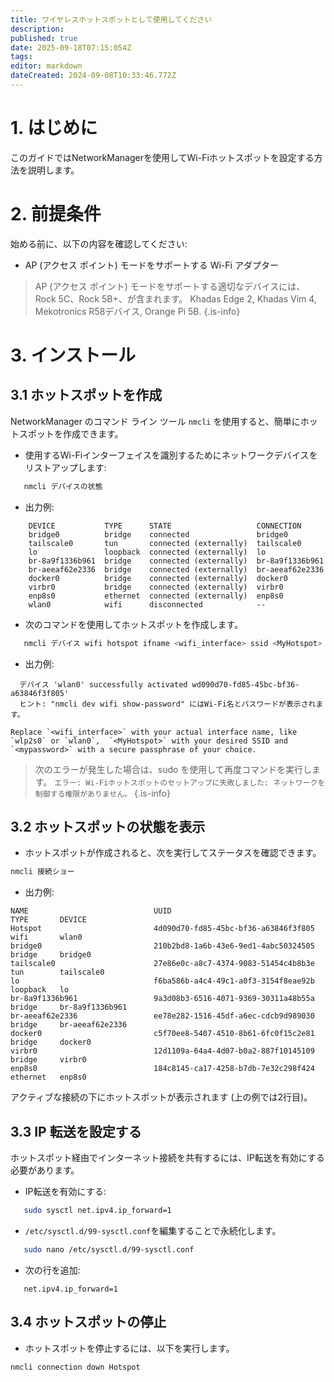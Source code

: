 ```yaml
---
title: ワイヤレスホットスポットとして使用してください
description:
published: true
date: 2025-09-18T07:15:054Z
tags:
editor: markdown
dateCreated: 2024-09-08T10:33:46.772Z
---
```


# 1. はじめに

このガイドではNetworkManagerを使用してWi-Fiホットスポットを設定する方法を説明します。

# 2. 前提条件

始める前に、以下の内容を確認してください:

- AP (アクセス ポイント) モードをサポートする Wi-Fi アダプター

> AP (アクセス ポイント) モードをサポートする適切なデバイスには、Rock 5C、Rock 5B+、が含まれます。 Khadas Edge 2, Khadas Vim 4, Mekotronics R58デバイス, Orange Pi 5B.
> {.is-info}

# 3. インストール

## 3.1 ホットスポットを作成

NetworkManager のコマンド ライン ツール `nmcli` を使用すると、簡単にホットスポットを作成できます。

- 使用するWi-Fiインターフェイスを識別するためにネットワークデバイスをリストアップします:

```bash
   nmcli デバイスの状態
```

- 出力例:

```
	DEVICE           TYPE      STATE                   CONNECTION      
	bridge0          bridge    connected               bridge0         
	tailscale0       tun       connected (externally)  tailscale0      
	lo               loopback  connected (externally)  lo              
	br-8a9f1336b961  bridge    connected (externally)  br-8a9f1336b961 
	br-aeeaf62e2336  bridge    connected (externally)  br-aeeaf62e2336 
	docker0          bridge    connected (externally)  docker0         
	virbr0           bridge    connected (externally)  virbr0          
	enp8s0           ethernet  connected (externally)  enp8s0          
	wlan0            wifi      disconnected            --   
```

- 次のコマンドを使用してホットスポットを作成します。

```bash
   nmcli デバイス wifi hotspot ifname <wifi_interface> ssid <MyHotspot> パスワード <mypassword>
```

- 出力例:

```
  デバイス 'wlan0' successfully activated wd090d70-fd85-45bc-bf36-a63846f3f805' 
  ヒント: "nmcli dev wifi show-password" にはWi-Fi名とパスワードが表示されます。
```

```
Replace `<wifi_interface>` with your actual interface name, like `wlp2s0` or `wlan0`,  `<MyHotspot>` with your desired SSID and `<mypassword>` with a secure passphrase of your choice.
```

> 次のエラーが発生した場合は、sudo を使用して再度コマンドを実行します。
> `エラー: Wi-Fiホットスポットのセットアップに失敗しました: ネットワークを制御する権限がありません。`
> {.is-info}

## 3.2 ホットスポットの状態を表示

- ホットスポットが作成されると、次を実行してステータスを確認できます。

```bash
nmcli 接続ショー
```

- 出力例:

```
NAME                            UUID                                  TYPE       DEVICE          
Hotspot                         4d090d70-fd85-45bc-bf36-a63846f3f805  wifi       wlan0           
bridge0                         210b2bd8-1a6b-43e6-9ed1-4abc50324505  bridge     bridge0         
tailscale0                      27e86e0c-a8c7-4374-9083-51454c4b8b3e  tun        tailscale0      
lo                              f6ba586b-a4c4-49c1-a0f3-3154f8eae92b  loopback   lo              
br-8a9f1336b961                 9a3d08b3-6516-4071-9369-30311a48b55a  bridge     br-8a9f1336b961 
br-aeeaf62e2336                 ee78e282-1516-45df-a6ec-cdcb9d989030  bridge     br-aeeaf62e2336 
docker0                         c5f70ee8-5407-4510-8b61-6fc0f15c2e81  bridge     docker0         
virbr0                          12d1109a-64a4-4d07-b0a2-887f10145109  bridge     virbr0          
enp8s0                          184c8145-ca17-4258-b7db-7e32c298f424  ethernet   enp8s0
```

アクティブな接続の下にホットスポットが表示されます (上の例では2行目)。

## 3.3 IP 転送を設定する

ホットスポット経由でインターネット接続を共有するには、IP転送を有効にする必要があります。

- IP転送を有効にする:

```bash
   sudo sysctl net.ipv4.ip_forward=1
```

- `/etc/sysctl.d/99-sysctl.conf`を編集することで永続化します。

```bash
   sudo nano /etc/sysctl.d/99-sysctl.conf
```

- 次の行を追加:

```
   net.ipv4.ip_forward=1
```

## 3.4 ホットスポットの停止

- ホットスポットを停止するには、以下を実行します。

```bash
nmcli connection down Hotspot
```
